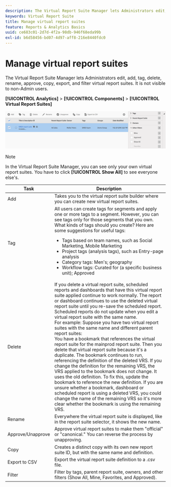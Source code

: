 ```yaml
---
description: The Virtual Report Suite Manager lets Administrators edit, add, tag, delete, rename, approve, copy, export, and filter virtual report suites. It is not visible to non-Admin users.
keywords: Virtual Report Suite
title: Manage virtual report suites
feature: Reports & Analytics Basics
uuid: ce683c01-2d7d-4f2a-98db-946f68eda99b
exl-id: b6d58456-bd07-4d97-aff8-216e8440fdc0
---
```

# Manage virtual report suites

The Virtual Report Suite Manager lets Administrators edit, add, tag, delete, rename, approve, copy, export, and filter virtual report suites. It is not visible to non-Admin users.

**[!UICONTROL Analytics]** > **[!UICONTROL Components]** > **[!UICONTROL Virtual Report Suites]**

![](assets/vrs-manage.png)

>[!NOTE]
>
>In the Virtual Report Suite Manager, you can see only your own virtual report suites. You have to click **[!UICONTROL Show All]** to see everyone else's.

| Task | Description |
|--- |--- |
|Add|Takes you to the virtual report suite builder where you can create new virtual report suites.|
|Tag|All users can create tags for segments and apply one or more tags to a segment. However, you can see tags only for those segments that you own. What kinds of tags should you create? Here are some suggestions for useful tags:<ul><li>Tags based on team names, such as Social Marketing, Mobile Marketing</li><li>Project tags (analysis tags), such as Entry-page analysis</li><li>Category tags: Men's; geography</li><li>Workflow tags: Curated for (a specific business unit); Approved</li></ul>|
|Delete|If you delete a virtual report suite, scheduled reports and dashboards that have this virtual report suite applied continue to work normally. The report or dashboard continues to use the deleted virtual report suite until you re-save the scheduled report.  Scheduled reports do not update when you edit a virtual report suite with the same name.<br>For example: Suppose you have two virtual report suites with the same name and different parent report suites:<br>You have a bookmark that references the virtual report suite for the mainprod report suite. Then you delete that virtual report suite because it's a duplicate. The bookmark continues to run, referencing the definition of the deleted VRS. If you change the definition for the remaining VRS, the VRS applied to the bookmark does not change. It uses the old definition. To fix this, update the bookmark to reference the new definition. If you are unsure whether a bookmark, dashboard or scheduled report is using a deleted VRS, you could change the name of the remaining VRS so it's more clear whether the bookmark is using the remaining VRS.|
|Rename|Everywhere the virtual report suite is displayed, like in the report suite selector, it shows the new name.|
|Approve/Unapprove|Approve virtual report suites to make them "official" or "canonical." You can reverse the process by unapproving.|
|Copy|Creates a distinct copy with its own new report suite ID, but with the same name and definition.|
|Export to CSV|Export the virtual report suite definition to a .csv file.|
|Filter|Filter by tags, parent report suite, owners, and other filters (Show All, Mine, Favorites, and Approved).|
